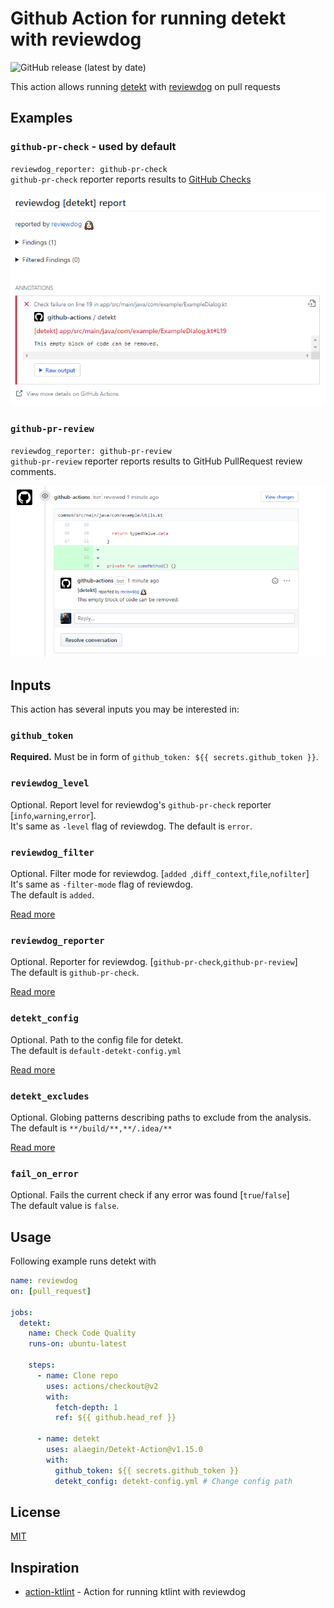 # Github Action for running detekt with reviewdog

![GitHub release (latest by date)](https://img.shields.io/github/v/release/alaegin/Detekt-Action)

This action allows running [detekt](https://github.com/detekt/detekt) with [reviewdog](https://github.com/reviewdog/reviewdog) on pull requests

## Examples

### `github-pr-check` - used by default
`reviewdog_reporter: github-pr-check`  
`github-pr-check` reporter reports results to [GitHub Checks](https://github.com/reviewdog/reviewdog#reporter-github-checks--reportergithub-pr-check)

![Example comment made by the action with github-pr-check](./assets/screenshot_pr_check.png)

### `github-pr-review`
`reviewdog_reporter: github-pr-review`  
`github-pr-review` reporter reports results to GitHub PullRequest review comments.

![Example comment made by the action with github-pr-review](./assets/screenshot_pr_review.png)

## Inputs

This action has several inputs you may be interested in:

### `github_token`

**Required.** Must be in form of `github_token: ${{ secrets.github_token }}`.

### `reviewdog_level`

Optional. Report level for reviewdog's `github-pr-check` reporter [`info`,`warning`,`error`].  
It's same as `-level` flag of reviewdog.
The default is `error`.

### `reviewdog_filter`

Optional. Filter mode for reviewdog. [`added `,`diff_context`,`file`,`nofilter`]  
It's same as `-filter-mode` flag of reviewdog.  
The default is `added`.

[Read more](https://github.com/reviewdog/reviewdog#filter-mode)

### `reviewdog_reporter`

Optional. Reporter for reviewdog. [`github-pr-check`,`github-pr-review`]  
The default is `github-pr-check`.

[Read more](https://github.com/reviewdog/reviewdog#reporters)

### `detekt_config`

Optional. Path to the config file for detekt.  
The default is `default-detekt-config.yml`

[Read more](https://detekt.github.io/detekt/cli.html)

### `detekt_excludes`

Optional. Globing patterns describing paths to exclude from the analysis.  
The default is `**/build/**,**/.idea/**`

[Read more](https://detekt.github.io/detekt/cli.html)

### `fail_on_error`

Optional. Fails the current check if any error was found [`true`/`false`]  
The default value is `false`.

## Usage

Following example runs detekt with

```yml
name: reviewdog
on: [pull_request]

jobs:
  detekt:
    name: Check Code Quality
    runs-on: ubuntu-latest

    steps:
      - name: Clone repo
        uses: actions/checkout@v2
        with:
          fetch-depth: 1
          ref: ${{ github.head_ref }}

      - name: detekt
        uses: alaegin/Detekt-Action@v1.15.0
        with:
          github_token: ${{ secrets.github_token }}
          detekt_config: detekt-config.yml # Change config path
```

## License
[MIT](LICENSE)

## Inspiration
* [action-ktlint](https://github.com/ScaCap/action-ktlint) - Action for running ktlint with reviewdog
